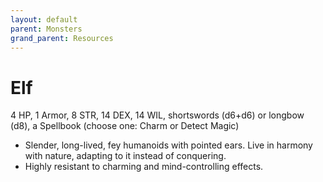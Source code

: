 ```yaml
---
layout: default
parent: Monsters
grand_parent: Resources
---
```


# Elf

4 HP, 1 Armor, 8 STR, 14 DEX, 14 WIL, shortswords (d6+d6) or longbow (d8), a Spellbook (choose one: Charm or Detect Magic)  

- Slender, long-lived, fey humanoids with pointed ears. Live in harmony with nature, adapting to it instead of conquering.  
- Highly resistant to charming and mind-controlling effects.  


